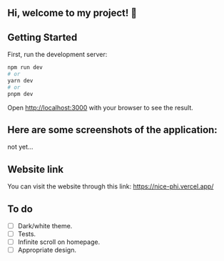 ## Hi, welcome to my project! :pizza:

## Getting Started

First, run the development server:

```bash
npm run dev
# or
yarn dev
# or
pnpm dev
```

Open [http://localhost:3000](http://localhost:3000) with your browser to see the result.

## Here are some screenshots of the application:
not yet...

## Website link

You can visit the website through this link: https://nice-phi.vercel.app/

## To do 
- [ ] Dark/white theme.
- [ ] Tests.
- [ ] Infinite scroll on homepage.
- [ ] Appropriate design.
